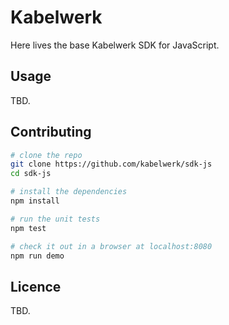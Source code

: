 # Kabelwerk

Here lives the base Kabelwerk SDK for JavaScript.


## Usage

TBD.


## Contributing

```sh
# clone the repo
git clone https://github.com/kabelwerk/sdk-js
cd sdk-js

# install the dependencies
npm install

# run the unit tests
npm test

# check it out in a browser at localhost:8080
npm run demo
```


## Licence

TBD.
